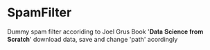 # SpamFilter

Dummy spam filter accoriding to Joel Grus Book '𝐃𝐚𝐭𝐚 𝐒𝐜𝐢𝐞𝐧𝐜𝐞 𝐟𝐫𝐨𝐦 𝐒𝐜𝐫𝐚𝐭𝐜𝐡'
download data, save and change 'path' acordingly

